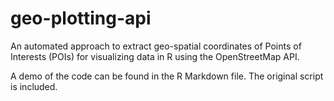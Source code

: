 # geo-plotting-api

An automated approach to extract geo-spatial coordinates of Points of Interests (POIs) for visualizing data in R using the OpenStreetMap API.

A demo of the code can be found in the R Markdown file. The original script is included.
